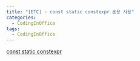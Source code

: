 ```yaml
---
title: "[ETC] - const static constexpr 혼용 사용"
categories:
  - CodingInOffice
tags:
  - CodingInOffice
---
```

<!--코딩잘하고싶다-->
[const static constexpr](https://github.com/isocpp/CppCoreGuidelines/blob/master/CppCoreGuidelines.md)
